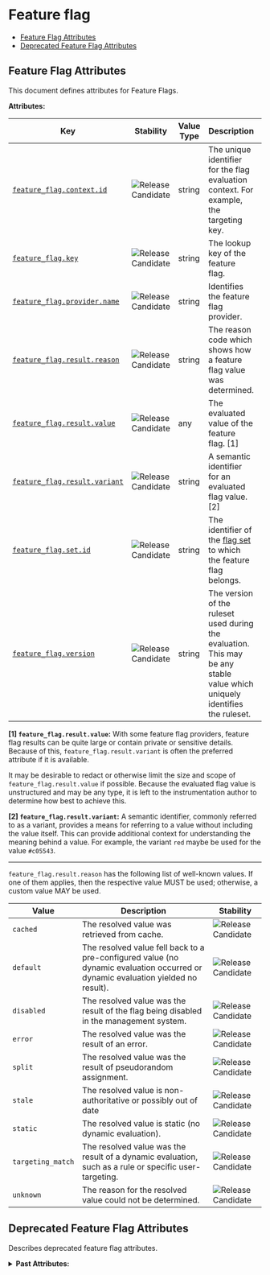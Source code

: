 <!-- NOTE: THIS FILE IS AUTOGENERATED. DO NOT EDIT BY HAND. -->
<!-- see templates/registry/markdown/attribute_namespace.md.j2 -->

# Feature flag

- [Feature Flag Attributes](#feature-flag-attributes)
- [Deprecated Feature Flag Attributes](#deprecated-feature-flag-attributes)

## Feature Flag Attributes

This document defines attributes for Feature Flags.

**Attributes:**

| Key | Stability | Value Type | Description | Example Values |
|---|---|---|---|---|
| <a id="feature-flag-context-id" href="#feature-flag-context-id">`feature_flag.context.id`</a> | ![Release Candidate](https://img.shields.io/badge/-rc-mediumorchid) | string | The unique identifier for the flag evaluation context. For example, the targeting key. | `5157782b-2203-4c80-a857-dbbd5e7761db` |
| <a id="feature-flag-key" href="#feature-flag-key">`feature_flag.key`</a> | ![Release Candidate](https://img.shields.io/badge/-rc-mediumorchid) | string | The lookup key of the feature flag. | `logo-color` |
| <a id="feature-flag-provider-name" href="#feature-flag-provider-name">`feature_flag.provider.name`</a> | ![Release Candidate](https://img.shields.io/badge/-rc-mediumorchid) | string | Identifies the feature flag provider. | `Flag Manager` |
| <a id="feature-flag-result-reason" href="#feature-flag-result-reason">`feature_flag.result.reason`</a> | ![Release Candidate](https://img.shields.io/badge/-rc-mediumorchid) | string | The reason code which shows how a feature flag value was determined. | `static`; `targeting_match`; `error`; `default` |
| <a id="feature-flag-result-value" href="#feature-flag-result-value">`feature_flag.result.value`</a> | ![Release Candidate](https://img.shields.io/badge/-rc-mediumorchid) | any | The evaluated value of the feature flag. [1] | `#ff0000`; `true`; `3` |
| <a id="feature-flag-result-variant" href="#feature-flag-result-variant">`feature_flag.result.variant`</a> | ![Release Candidate](https://img.shields.io/badge/-rc-mediumorchid) | string | A semantic identifier for an evaluated flag value. [2] | `red`; `true`; `on` |
| <a id="feature-flag-set-id" href="#feature-flag-set-id">`feature_flag.set.id`</a> | ![Release Candidate](https://img.shields.io/badge/-rc-mediumorchid) | string | The identifier of the [flag set](https://openfeature.dev/specification/glossary/#flag-set) to which the feature flag belongs. | `proj-1`; `ab98sgs`; `service1/dev` |
| <a id="feature-flag-version" href="#feature-flag-version">`feature_flag.version`</a> | ![Release Candidate](https://img.shields.io/badge/-rc-mediumorchid) | string | The version of the ruleset used during the evaluation. This may be any stable value which uniquely identifies the ruleset. | `1`; `01ABCDEF` |

**[1] `feature_flag.result.value`:** With some feature flag providers, feature flag results can be quite large or contain private or sensitive details.
Because of this, `feature_flag.result.variant` is often the preferred attribute if it is available.

It may be desirable to redact or otherwise limit the size and scope of `feature_flag.result.value` if possible.
Because the evaluated flag value is unstructured and may be any type, it is left to the instrumentation author to determine how best to achieve this.

**[2] `feature_flag.result.variant`:** A semantic identifier, commonly referred to as a variant, provides a means
for referring to a value without including the value itself. This can
provide additional context for understanding the meaning behind a value.
For example, the variant `red` maybe be used for the value `#c05543`.

---

`feature_flag.result.reason` has the following list of well-known values. If one of them applies, then the respective value MUST be used; otherwise, a custom value MAY be used.

| Value  | Description | Stability |
|---|---|---|
| `cached` | The resolved value was retrieved from cache. | ![Release Candidate](https://img.shields.io/badge/-rc-mediumorchid) |
| `default` | The resolved value fell back to a pre-configured value (no dynamic evaluation occurred or dynamic evaluation yielded no result). | ![Release Candidate](https://img.shields.io/badge/-rc-mediumorchid) |
| `disabled` | The resolved value was the result of the flag being disabled in the management system. | ![Release Candidate](https://img.shields.io/badge/-rc-mediumorchid) |
| `error` | The resolved value was the result of an error. | ![Release Candidate](https://img.shields.io/badge/-rc-mediumorchid) |
| `split` | The resolved value was the result of pseudorandom assignment. | ![Release Candidate](https://img.shields.io/badge/-rc-mediumorchid) |
| `stale` | The resolved value is non-authoritative or possibly out of date | ![Release Candidate](https://img.shields.io/badge/-rc-mediumorchid) |
| `static` | The resolved value is static (no dynamic evaluation). | ![Release Candidate](https://img.shields.io/badge/-rc-mediumorchid) |
| `targeting_match` | The resolved value was the result of a dynamic evaluation, such as a rule or specific user-targeting. | ![Release Candidate](https://img.shields.io/badge/-rc-mediumorchid) |
| `unknown` | The reason for the resolved value could not be determined. | ![Release Candidate](https://img.shields.io/badge/-rc-mediumorchid) |

## Deprecated Feature Flag Attributes

Describes deprecated feature flag attributes.

<details>
<summary><b>Past Attributes:</b></summary>

| Key | Type | Summary | Example Values | Deprecation Explanation |
|---|---|---|---|---|
| <a id="feature-flag-evaluation-error-message" href="#feature-flag-evaluation-error-message">`feature_flag.evaluation.error.message`</a> | string | Deprecated, use `error.message` instead. | `Flag `header-color` expected type `string` but found type `number`` |  Use `error.message` instead.  |
| <a id="feature-flag-evaluation-reason" href="#feature-flag-evaluation-reason">`feature_flag.evaluation.reason`</a> | string | Deprecated, use `feature_flag.result.reason` instead. | `static`; `targeting_match`; `error`; `default` |  Use `feature_flag.result.reason` instead.  |
| <a id="feature-flag-provider-name" href="#feature-flag-provider-name">`feature_flag.provider_name`</a> | string | Deprecated, use `feature_flag.provider.name` instead. | `Flag Manager` |  Use `feature_flag.provider.name` instead.  |
| <a id="feature-flag-variant" href="#feature-flag-variant">`feature_flag.variant`</a> | string | Deprecated, use `feature_flag.result.variant` instead. | `red`; `true`; `on` |  Use `feature_flag.result.variant` instead.  |

---

`feature_flag.evaluation.reason` has the following list of well-known values. If one of them applies, then the respective value MUST be used; otherwise, a custom value MAY be used.

| Value  | Description | Stability |
|---|---|---|
| `cached` | The resolved value was retrieved from cache. | ![Development](https://img.shields.io/badge/-development-blue) |
| `default` | The resolved value fell back to a pre-configured value (no dynamic evaluation occurred or dynamic evaluation yielded no result). | ![Development](https://img.shields.io/badge/-development-blue) |
| `disabled` | The resolved value was the result of the flag being disabled in the management system. | ![Development](https://img.shields.io/badge/-development-blue) |
| `error` | The resolved value was the result of an error. | ![Development](https://img.shields.io/badge/-development-blue) |
| `split` | The resolved value was the result of pseudorandom assignment. | ![Development](https://img.shields.io/badge/-development-blue) |
| `stale` | The resolved value is non-authoritative or possibly out of date | ![Development](https://img.shields.io/badge/-development-blue) |
| `static` | The resolved value is static (no dynamic evaluation). | ![Development](https://img.shields.io/badge/-development-blue) |
| `targeting_match` | The resolved value was the result of a dynamic evaluation, such as a rule or specific user-targeting. | ![Development](https://img.shields.io/badge/-development-blue) |
| `unknown` | The reason for the resolved value could not be determined. | ![Development](https://img.shields.io/badge/-development-blue) |

</details>
